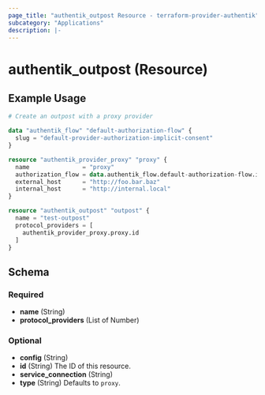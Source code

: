 ```yaml
---
page_title: "authentik_outpost Resource - terraform-provider-authentik"
subcategory: "Applications"
description: |-
---
```


# authentik_outpost (Resource)

## Example Usage

```terraform
# Create an outpost with a proxy provider

data "authentik_flow" "default-authorization-flow" {
  slug = "default-provider-authorization-implicit-consent"
}

resource "authentik_provider_proxy" "proxy" {
  name               = "proxy"
  authorization_flow = data.authentik_flow.default-authorization-flow.id
  external_host      = "http://foo.bar.baz"
  internal_host      = "http://internal.local"
}

resource "authentik_outpost" "outpost" {
  name = "test-outpost"
  protocol_providers = [
    authentik_provider_proxy.proxy.id
  ]
}
```

<!-- schema generated by tfplugindocs -->
## Schema

### Required

- **name** (String)
- **protocol_providers** (List of Number)

### Optional

- **config** (String)
- **id** (String) The ID of this resource.
- **service_connection** (String)
- **type** (String) Defaults to `proxy`.
